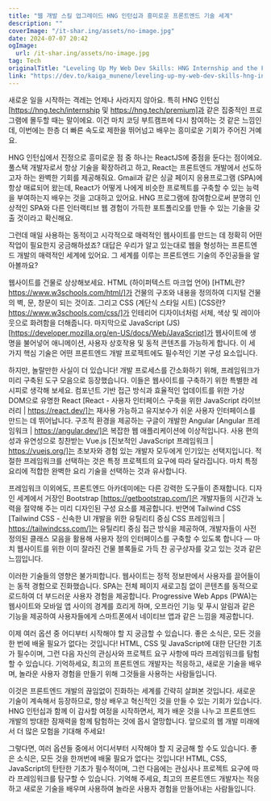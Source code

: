 ```yaml
---
title: "웹 개발 스킬 업그레이드 HNG 인턴십과 흥미로운 프론트엔드 기술 세계"
description: ""
coverImage: "/it-shar.ing/assets/no-image.jpg"
date: 2024-07-07 20:42
ogImage:
  url: /it-shar.ing/assets/no-image.jpg
tag: Tech
originalTitle: "Leveling Up My Web Dev Skills: HNG Internship and the Fascinating World of Frontend Tech"
link: "https://dev.to/kaiga_munene/leveling-up-my-web-dev-skills-hng-internship-and-the-fascinating-world-of-frontend-tech-2b9b"
---
```


새로운 일을 시작하는 격레는 언제나 사라지지 않아요. 특히 HNG 인턴십 [https://hng.tech/internship 및 https://hng.tech/premium]과 같은 집중적인 프로그램에 몰두할 때는 말이에요. 이건 마치 코딩 부트캠프에 다시 참여하는 것 같은 느낌인데, 이번에는 한층 더 빠른 속도로 제한을 뛰어넘고 배우는 흥미로운 기회가 주어진 거예요.

HNG 인턴십에서 진정으로 흥미로운 점 중 하나는 ReactJS에 중점을 둔다는 점이에요. 풀스택 개발자로서 항상 기술을 확장하려고 하고, React는 프론트엔드 개발에서 선도하고자 하는 완벽한 기회를 제공해줘요. Gmail과 같은 싱글 페이지 응용프로그램 (SPA)에 항상 매료되어 왔는데, React가 어떻게 나에게 비슷한 프로젝트를 구축할 수 있는 능력을 부여하는지 배우는 것을 고대하고 있어요. HNG 프로그램에 참여함으로써 분명히 인상적인 SPA와 다른 인터랙티브 웹 경험이 가득한 포트폴리오를 만들 수 있는 기술을 갖출 것이라고 확신해요.

그런데 매일 사용하는 동적이고 시각적으로 매력적인 웹사이트를 만드는 데 정확히 어떤 작업이 필요한지 궁금해하셨죠? 대답은 우리가 알고 있는대로 웹을 형성하는 프론트엔드 개발의 매력적인 세계에 있어요. 그 세계를 이루는 프론트엔드 기술의 주인공들을 알아볼까요?

웹사이트를 건물로 상상해보세요. HTML (하이퍼텍스트 마크업 언어) [HTML란? https://www.w3schools.com/html/]가 건물의 구조와 내용을 정의하여 디지털 건물의 벽, 문, 창문이 되는 것이죠. 그리고 CSS (계단식 스타일 시트) [CSS란? https://www.w3schools.com/css/]가 인테리어 디자이너처럼 서체, 색상 및 레이아웃으로 화려함을 더해줍니다. 마지막으로 JavaScript (JS) [https://developer.mozilla.org/en-US/docs/Web/JavaScript]가 웹사이트에 생명을 불어넣어 애니메이션, 사용자 상호작용 및 동적 콘텐츠를 가능하게 합니다. 이 세 가지 핵심 기술은 어떤 프론트엔드 개발 프로젝트에도 필수적인 기본 구성 요소입니다.

<div class="content-ad"></div>

하지만, 놀랄만한 사실이 더 있습니다! 개발 프로세스를 간소화하기 위해, 프레임워크가 미리 구축된 도구 모음으로 등장했습니다. 이들은 웹사이트를 구축하기 위한 특별한 레시피로 생각해 보세요. 컴포넌트 기반 접근 방식과 효율적인 업데이트를 위한 가상 DOM으로 유명한 React [React - 사용자 인터페이스 구축을 위한 JavaScript 라이브러리 | https://react.dev/]는 재사용 가능하고 유지보수가 쉬운 사용자 인터페이스를 만드는 데 뛰어납니다. 구조적 환경을 제공하는 구글이 개발한 Angular [Angular 프레임워크 | https://angular.dev/]은 복잡한 웹 애플리케이션에 이상적입니다. 사용 편의성과 유연성으로 칭찬받는 Vue.js [진보적인 JavaScript 프레임워크 | https://vuejs.org/]는 초보자와 경험 있는 개발자 모두에게 인기있는 선택지입니다. 적절한 프레임워크를 선택하는 것은 특정 프로젝트의 요구에 따라 달라집니다. 마치 특정 요리에 적합한 완벽한 요리 기술을 선택하는 것과 유사합니다.

프레임워크 이외에도, 프론트엔드 아카데미에는 다른 강력한 도구들이 존재합니다. 디자인 세계에서 거장인 Bootstrap [https://getbootstrap.com/]은 개발자들의 시간과 노력을 절약해 주는 미리 디자인된 구성 요소를 제공합니다. 반면에 Tailwind CSS [Tailwind CSS - 신속한 UI 개발을 위한 유틸리티 중심 CSS 프레임워크 | https://tailwindcss.com/]는 유틸리티 중심 접근 방식을 제공하여, 개발자들이 사전 정의된 클래스 모음을 활용해 사용자 정의 인터페이스를 구축할 수 있도록 합니다 — 마치 웹사이트를 위한 이미 잘라진 건물 블록들로 가득 찬 공구상자를 갖고 있는 것과 같은 느낌입니다.

이러한 기술들의 영향은 불가피합니다. 웹사이트는 정적 정보판에서 사용자를 끌어들이는 동적 경험으로 진화했습니다. SPA는 전체 페이지 새로고침 없이 콘텐츠를 동적으로 로드하여 더 부드러운 사용자 경험을 제공합니다. Progressive Web Apps (PWA)는 웹사이트와 모바일 앱 사이의 경계를 흐리게 하며, 오프라인 기능 및 푸시 알림과 같은 기능을 제공하여 사용자들에게 스마트폰에서 네이티브 앱과 같은 느낌을 제공합니다.

이제 여러 옵션 중 어디부터 시작해야 할 지 궁금할 수 있습니다. 좋은 소식은, 모든 것을 한 번에 배울 필요가 없다는 것입니다! HTML, CSS 및 JavaScript에 대한 단단한 기초가 필수이며, 그런 다음 자신의 관심사와 프로젝트 요구 사항에 따라 프레임워크를 탐험할 수 있습니다. 기억하세요, 최고의 프론트엔드 개발자는 적응하고, 새로운 기술을 배우며, 놀라운 사용자 경험을 만들기 위해 그것들을 사용하는 사람들입니다.

<div class="content-ad"></div>

이것은 프론트엔드 개발의 끊임없이 진화하는 세계를 간략히 살펴본 것입니다. 새로운 기술이 계속해서 등장하므로, 항상 배우고 혁신적인 것을 만들 수 있는 기회가 있습니다. HNG 인턴십과 함께 이 감사할 여정을 시작하면서, 제가 배운 것을 나누고 프론트엔드 개발의 방대한 잠재력을 함께 탐험하는 것에 몹시 열망합니다. 앞으로의 웹 개발 미래에서 더 많은 모험을 기대해 주세요!

그렇다면, 여러 옵션들 중에서 어디서부터 시작해야 할 지 궁금해 할 수도 있습니다. 좋은 소식은, 모든 것을 한꺼번에 배울 필요가 없다는 것입니다! HTML, CSS, JavaScript의 탄탄한 기초가 필수적이며, 그런 다음에는 관심사나 프로젝트 요구에 따라 프레임워크를 탐구할 수 있습니다. 기억해 주세요, 최고의 프론트엔드 개발자는 적응하고 새로운 기술을 배우며 사용하여 놀라운 사용자 경험을 만들어내는 사람들입니다.

